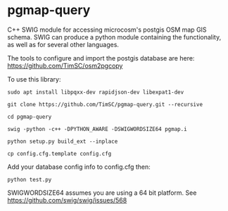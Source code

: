 pgmap-query
===========

C++ SWIG module for accessing microcosm's postgis OSM map GIS schema. SWIG can produce a python module containing the functionality, as well as for several other languages.

The tools to configure and import the postgis database are here: https://github.com/TimSC/osm2pgcopy

To use this library:

	sudo apt install libpqxx-dev rapidjson-dev libexpat1-dev
 
	git clone https://github.com/TimSC/pgmap-query.git --recursive

	cd pgmap-query

	swig -python -c++ -DPYTHON_AWARE -DSWIGWORDSIZE64 pgmap.i

	python setup.py build_ext --inplace

	cp config.cfg.template config.cfg

Add your database config info to config.cfg then:

	python test.py

SWIGWORDSIZE64 assumes you are using a 64 bit platform. See https://github.com/swig/swig/issues/568


